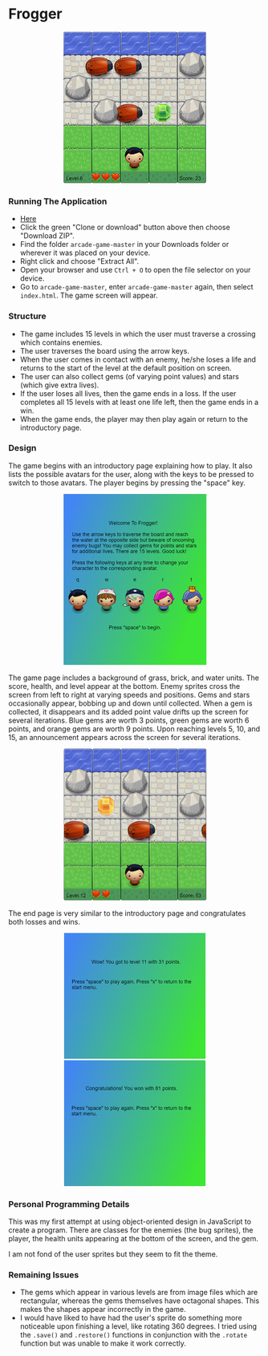 # Frogger

<p align="center">
  <img src="images/general-game.png" alt="Frogger Sample Screenshot">
</p>

### Running The Application

* [Here](https://wbchristerson.github.io/arcade-game/)
* Click the green "Clone or download" button above then choose "Download ZIP".
* Find the folder `arcade-game-master` in your Downloads folder or wherever it was placed on your device.
* Right click and choose "Extract All".
* Open your browser and use `Ctrl + O` to open the file selector on your device.
* Go to `arcade-game-master`, enter `arcade-game-master` again, then select `index.html`. The game screen will appear.

### Structure
* The game includes 15 levels in which the user must traverse a crossing which contains enemies.
* The user traverses the board using the arrow keys.
* When the user comes in contact with an enemy, he/she loses a life and returns to the start of the level at the default position on screen.
* The user can also collect gems (of varying point values) and stars (which give extra lives).
* If the user loses all lives, then the game ends in a loss. If the user completes all 15 levels with at least one life left, then the game ends in a win.
* When the game ends, the player may then play again or return to the introductory page.

### Design
The game begins with an introductory page explaining how to play. It also lists the possible avatars for the user, along with the keys to be pressed to switch to those avatars. The player begins by pressing the "space" key.

<p align="center">
  <img src="images/intro-page.png" alt="Frogger Introductory Page">
</p>

The game page includes a background of grass, brick, and water units. The score, health, and level appear at the bottom. Enemy sprites cross the screen from left to right at varying speeds and positions. Gems and stars occasionally appear, bobbing up and down until collected. When a gem is collected, it disappears and its added point value drifts up the screen for several iterations. Blue gems are worth 3 points, green gems are worth 6 points, and orange gems are worth 9 points. Upon reaching levels 5, 10, and 15, an announcement appears across the screen for several iterations.

<p align="center">
  <img src="images/game-page.png" alt="Frogger Game Page">
</p>

The end page is very similar to the introductory page and congratulates both losses and wins.

<p align="center">
  <img src="images/end-lose-page.png" alt = "Frogger Lose End Page">
  <img src="images/end-page.png" alt = "Frogger Win End Page">
</p>

### Personal Programming Details
This was my first attempt at using object-oriented design in JavaScript to create a program. There are classes for the enemies (the bug sprites), the player, the health units appearing at the bottom of the screen, and the gem.

I am not fond of the user sprites but they seem to fit the theme.

### Remaining Issues
* The gems which appear in various levels are from image files which are rectangular, whereas the gems themselves have octagonal shapes. This makes the shapes appear incorrectly in the game.
* I would have liked to have had the user's sprite do something more noticeable upon finishing a level, like rotating 360 degrees. I tried using the `.save()` and `.restore()` functions in conjunction with the `.rotate` function but was unable to make it work correctly.
